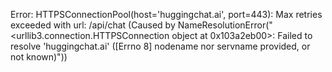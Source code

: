 Error: HTTPSConnectionPool(host='huggingchat.ai', port=443): Max retries exceeded with url: /api/chat (Caused by NameResolutionError("<urllib3.connection.HTTPSConnection object at 0x103a2eb00>: Failed to resolve 'huggingchat.ai' ([Errno 8] nodename nor servname provided, or not known)"))